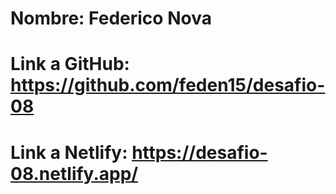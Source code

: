 # Nombre: Federico Nova

# Link a GitHub: https://github.com/feden15/desafio-08

# Link a Netlify: https://desafio-08.netlify.app/